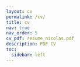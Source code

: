 ```yaml
---
layout: cv
permalink: /cv/
title: cv
nav: true
nav_order: 5
cv_pdf: resume_nicolas.pdf
description: PDF CV
toc:
  sidebar: left
---
```

